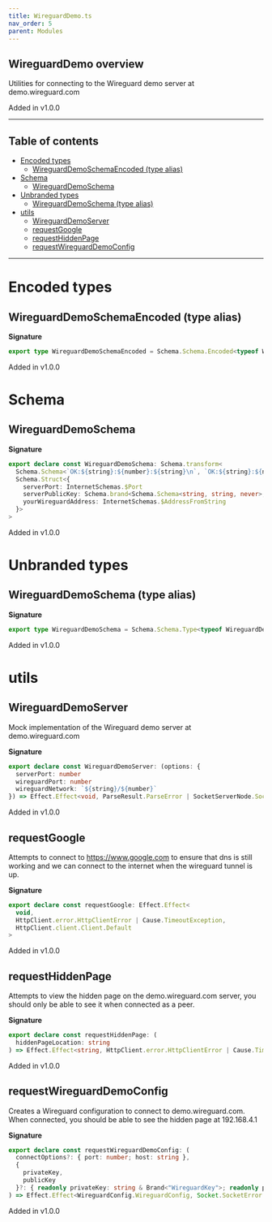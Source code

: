 ```yaml
---
title: WireguardDemo.ts
nav_order: 5
parent: Modules
---
```


## WireguardDemo overview

Utilities for connecting to the Wireguard demo server at demo.wireguard.com

Added in v1.0.0

---

<h2 class="text-delta">Table of contents</h2>

- [Encoded types](#encoded-types)
  - [WireguardDemoSchemaEncoded (type alias)](#wireguarddemoschemaencoded-type-alias)
- [Schema](#schema)
  - [WireguardDemoSchema](#wireguarddemoschema)
- [Unbranded types](#unbranded-types)
  - [WireguardDemoSchema (type alias)](#wireguarddemoschema-type-alias)
- [utils](#utils)
  - [WireguardDemoServer](#wireguarddemoserver)
  - [requestGoogle](#requestgoogle)
  - [requestHiddenPage](#requesthiddenpage)
  - [requestWireguardDemoConfig](#requestwireguarddemoconfig)

---

# Encoded types

## WireguardDemoSchemaEncoded (type alias)

**Signature**

```ts
export type WireguardDemoSchemaEncoded = Schema.Schema.Encoded<typeof WireguardDemoSchema>
```

Added in v1.0.0

# Schema

## WireguardDemoSchema

**Signature**

```ts
export declare const WireguardDemoSchema: Schema.transform<
  Schema.Schema<`OK:${string}:${number}:${string}\n`, `OK:${string}:${number}:${string}\n`, never>,
  Schema.Struct<{
    serverPort: InternetSchemas.$Port
    serverPublicKey: Schema.brand<Schema.Schema<string, string, never>, "WireguardKey">
    yourWireguardAddress: InternetSchemas.$AddressFromString
  }>
>
```

Added in v1.0.0

# Unbranded types

## WireguardDemoSchema (type alias)

**Signature**

```ts
export type WireguardDemoSchema = Schema.Schema.Type<typeof WireguardDemoSchema>
```

Added in v1.0.0

# utils

## WireguardDemoServer

Mock implementation of the Wireguard demo server at demo.wireguard.com

**Signature**

```ts
export declare const WireguardDemoServer: (options: {
  serverPort: number
  wireguardPort: number
  wireguardNetwork: `${string}/${number}`
}) => Effect.Effect<void, ParseResult.ParseError | SocketServerNode.SocketServerError, Scope>
```

Added in v1.0.0

## requestGoogle

Attempts to connect to https://www.google.com to ensure that dns is still
working and we can connect to the internet when the wireguard tunnel is up.

**Signature**

```ts
export declare const requestGoogle: Effect.Effect<
  void,
  HttpClient.error.HttpClientError | Cause.TimeoutException,
  HttpClient.client.Client.Default
>
```

Added in v1.0.0

## requestHiddenPage

Attempts to view the hidden page on the demo.wireguard.com server, you should
only be able to see it when connected as a peer.

**Signature**

```ts
export declare const requestHiddenPage: (
  hiddenPageLocation: string
) => Effect.Effect<string, HttpClient.error.HttpClientError | Cause.TimeoutException, HttpClient.client.Client.Default>
```

Added in v1.0.0

## requestWireguardDemoConfig

Creates a Wireguard configuration to connect to demo.wireguard.com. When
connected, you should be able to see the hidden page at 192.168.4.1

**Signature**

```ts
export declare const requestWireguardDemoConfig: (
  connectOptions?: { port: number; host: string },
  {
    privateKey,
    publicKey
  }?: { readonly privateKey: string & Brand<"WireguardKey">; readonly publicKey: string & Brand<"WireguardKey"> }
) => Effect.Effect<WireguardConfig.WireguardConfig, Socket.SocketError | ParseResult.ParseError, never>
```

Added in v1.0.0

